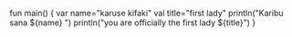fun main() {
    var name="karuse kifaki"
    val title="first lady"
    println("Karibu sana ${name} ")
    println("you are officially the first lady ${title}")
}

